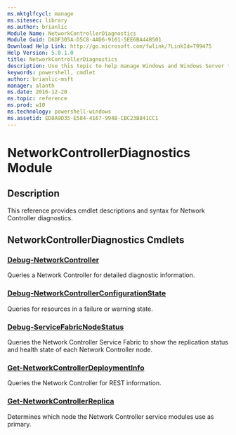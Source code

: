 ```yaml
---
ms.mktglfcycl: manage
ms.sitesec: library
ms.author: brianlic
Module Name: NetworkControllerDiagnostics
Module Guid: D6DF305A-D5C8-4AD6-9161-5EE6BA44B501
Download Help Link: http://go.microsoft.com/fwlink/?LinkId=799475
Help Version: 5.0.1.0
title: NetworkControllerDiagnostics
description: Use this topic to help manage Windows and Windows Server technologies with Windows PowerShell.
keywords: powershell, cmdlet
author: brianlic-msft
manager: alanth
ms.date: 2016-12-20
ms.topic: reference
ms.prod: w10
ms.technology: powershell-windows
ms.assetid: ED8A9D35-E584-4167-994B-CBC23B841CC1
---
```


# NetworkControllerDiagnostics Module
## Description
This reference provides cmdlet descriptions and syntax for Network Controller diagnostics.

## NetworkControllerDiagnostics Cmdlets
### [Debug-NetworkController](./Debug-NetworkController.md)
Queries a Network Controller for detailed diagnostic information.

### [Debug-NetworkControllerConfigurationState](./Debug-NetworkControllerConfigurationState.md)
Queries for resources in a failure or warning state.

### [Debug-ServiceFabricNodeStatus](./Debug-ServiceFabricNodeStatus.md)
Queries the Network Controller Service Fabric to show the replication status and health state of each Network Controller node.

### [Get-NetworkControllerDeploymentInfo](./Get-NetworkControllerDeploymentInfo.md)
Queries the Network Controller for REST information.

### [Get-NetworkControllerReplica](./Get-NetworkControllerReplica.md)
Determines which node the Network Controller service modules use as primary.

